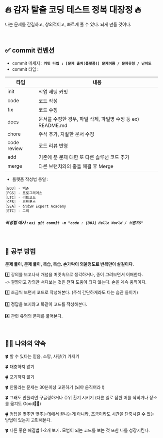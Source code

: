 # 🔥 감자 탈출 코딩 테스트 정복 대장정 🔥
나는 문제를 간결하고, 창의적이고, 빠르게 풀 수 있다. 되게 만들 것이다.

<br/>

## ✅ commit 컨벤션

- commit 메세지 : **`커밋 타입 : [문제 출처(플랫폼)] 문제이름 / 문제유형 / 난이도`**
- commit 타입 :

| 타입        | 내용                                                                             |
| ----------- | -------------------------------------------------------------------------------- |
| init        | 작업 세팅 커밋                                                                   |
| code        | 코드 작성                                                                        |
| fix         | 코드 수정                                                                       |
| docs        | 문서를 수정한 경우, 파일 삭제, 파일명 수정 등 ex) README.md                      |
| chore       | 주석 추가, 자잘한 문서 수정                                                      |
| code review | 코드 리뷰 반영                                                                   |
| add         | 기존에 푼 문제 대한 또 다른 솔루션 코드 추가                                      |
| merge       | 다른 브랜치와의 충돌 해결 후 Merge                                                |


- 플랫폼 작성법 통일 :
```java
[BOJ] - 백준
[PGS] - 프로그래머스
[LTC] - 리트코드
[CFS] - 코드포스
[SEA] - 삼성SW Expert Academy
[ETC] - 그외
```
##### 작성법 예시 : `ex) git commit -m "code : [BOJ] Hello World / 브론즈5"`

<br/>

## **📘 공부 방법**

**문제 풀이, 문제 풀이, 복습, 복습. 손가락이 외울정도로 반복만이 살길이다.**

1️⃣ 강의를 보고나서 개념을 머릿속으로 생각하거나, 종이 그려보면서 이해한다. 
<br/>
-> 팔짱끼고 강의만 쳐다보는 것은 전혀 도움이 되지 않는다. 손을 계속 움직이자.

2️⃣ 조금씩 보면서 코드로 작성해본다. (주석 간단하게라도 다는 습관 들이기)

3️⃣ 정답을 보지않고 똑같이 코드를 작성해본다.

4️⃣ 관련 유형의 문제를 풀어본다.

<br/>

## 💪🏻 나와의 약속

🍀 할 수 있다는 믿음, 소망, 사랑(?) 가지기

🍀 대충하지 않기

🍀 포기하지 않기

🍀 안풀리는 문제는 30분이상 고민하기 (뇌야 움직여라 !)

🍀 그래도 안풀리면 구글링하거나 주위 환기 시키기 (다른 일로 잠깐 머를 식히거나 장소를 옮겨도 Good👍🏻)

🍀 정답을 맞추면 맞추는데에서 끝나는게 아니라, 조금이라도 시간을 단축시킬 수 있는 방법이 있는지 고민해본다.

🍀 다른 좋은 해결법 1-2개 보기. 모범이 되는 코드를 보는 것 또한 나를 성장시킨다.
